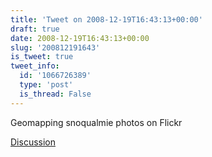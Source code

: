 ```yaml
---
title: 'Tweet on 2008-12-19T16:43:13+00:00'
draft: true
date: 2008-12-19T16:43:13+00:00
slug: '200812191643'
is_tweet: true
tweet_info:
  id: '1066726389'
  type: 'post'
  is_thread: False
---
```




Geomapping snoqualmie photos on Flickr

[Discussion](https://x.com/sytelus/status/1066726389)
